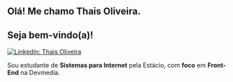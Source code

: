 <section>
  <h1>Olá! Me chamo Thais Oliveira.</h1>
  <h2>Seja bem-vindo(a)!</h2>
  <a href="https://www.linkedin.com/in/thais-a-oliveira/" rel="nofollow"><img alt="Linkedin: Thais Oliveira" src="https://img.shields.io/badge/-Thais%20Oliveira-blue?style=flat-square&amp;logo=Linkedin&amp;logoColor=white&amp;link=https://www.linkedin.com/in/thais-a-oliveira/" style="max-width: 100%;"></a>
  <p>Sou estudante de <strong>Sistemas para Internet</strong> pela Estácio, com <strong>foco</strong> em <strong>Front-End</strong> na Devmedia.</p>
</section>
